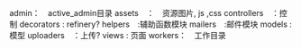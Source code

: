 admin：　active_admin目录
assets　：　资源图片, js ,css
controllers　：控制
decorators : refinery?
helpers　:辅助函数模块
mailers　:邮件模块
models :模型
uploaders　：上传?
views : 页面
workers：　工作目录